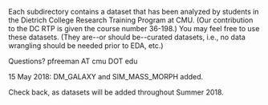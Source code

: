 
Each subdirectory contains a dataset that has been analyzed by students in the
Dietrich College Research Training Program at CMU. (Our contribution to the
DC RTP is given the course number 36-198.) You may feel free to use these
datasets. (They are--or should be--curated datasets, i.e., no data wrangling
should be needed prior to EDA, etc.)

Questions? pfreeman AT cmu DOT edu

15 May 2018: DM_GALAXY and SIM_MASS_MORPH added.

Check back, as datasets will be added throughout Summer 2018.

